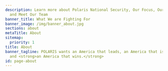 ```yaml
---
description: Learn more about Polaris National Security, Our Focus, Our Mission,
  and Meet Our Team
banner_title: What We are Fighting For
banner_image: /img/banner_about.jpg
sections: about
metaTitle: About
sitemap:
  priority: 1
title: About
banner_tagline: POLARIS wants an America that leads, an America that is strong,
  and <strong>an America that wins.</strong>
id: page-about
---
```

